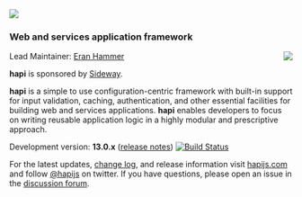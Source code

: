 <img src="https://raw.github.com/hapijs/hapi/master/images/hapi.png" />

### Web and services application framework

<a href="https://sideway.com"><img src="http://blog.sideway.com/wp-content/uploads/logo-300x114.png" align="right" /></a>

Lead Maintainer: [Eran Hammer](https://github.com/hueniverse)

**hapi** is sponsored by [Sideway](https://sideway.com).

**hapi** is a simple to use configuration-centric framework with built-in support for input validation, caching,
authentication, and other essential facilities for building web and services applications. **hapi** enables
developers to focus on writing reusable application logic in a highly modular and prescriptive approach. 

Development version: **13.0.x** ([release notes](https://github.com/hapijs/hapi/issues?labels=release+notes&page=1&state=closed)) 
[![Build Status](https://secure.travis-ci.org/hapijs/hapi.svg)](http://travis-ci.org/hapijs/hapi)

For the latest updates, [change log](http://hapijs.com/updates), and release information visit [hapijs.com](http://hapijs.com) and follow [@hapijs](https://twitter.com/hapijs) on twitter. If you have questions, please open an issue in the
[discussion forum](https://github.com/hapijs/discuss).
